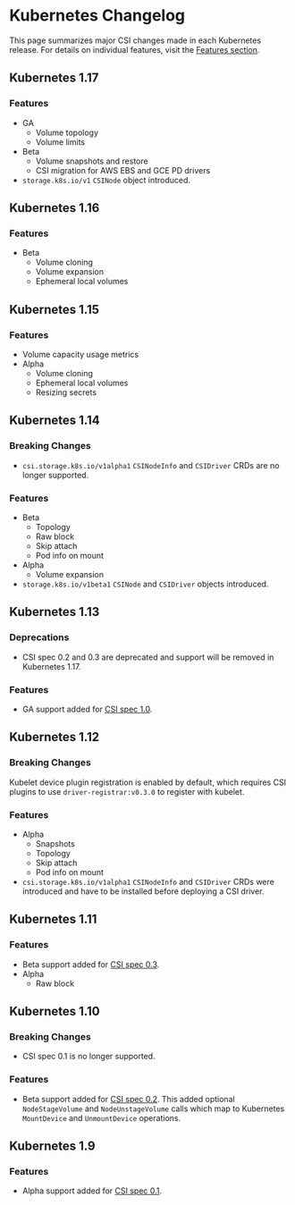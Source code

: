 # Kubernetes Changelog

This page summarizes major CSI changes made in each Kubernetes release. For
details on individual features, visit the [Features section](features.md).

## Kubernetes 1.17

### Features
* GA
    * Volume topology
    * Volume limits
* Beta
    * Volume snapshots and restore
    * CSI migration for AWS EBS and GCE PD drivers
* `storage.k8s.io/v1` `CSINode` object introduced.

## Kubernetes 1.16

### Features
* Beta
    * Volume cloning
    * Volume expansion
    * Ephemeral local volumes

## Kubernetes 1.15

### Features
* Volume capacity usage metrics
* Alpha
    * Volume cloning
    * Ephemeral local volumes
    * Resizing secrets

## Kubernetes 1.14

### Breaking Changes
* `csi.storage.k8s.io/v1alpha1` `CSINodeInfo` and `CSIDriver` CRDs are no longer supported.

### Features
* Beta
    * Topology
    * Raw block
    * Skip attach
    * Pod info on mount
* Alpha
    * Volume expansion
* `storage.k8s.io/v1beta1` `CSINode` and `CSIDriver` objects introduced.

## Kubernetes 1.13

### Deprecations
* CSI spec 0.2 and 0.3 are deprecated and support will be removed in Kubernetes 1.17.

### Features
* GA support added for [CSI spec
  1.0](https://github.com/container-storage-interface/spec/releases/tag/v1.0.0).

## Kubernetes 1.12

### Breaking Changes
Kubelet device plugin registration is enabled by default, which requires CSI
plugins to use `driver-registrar:v0.3.0` to register with kubelet.

### Features
* Alpha
    * Snapshots
    * Topology
    * Skip attach
    * Pod info on mount
* `csi.storage.k8s.io/v1alpha1` `CSINodeInfo` and `CSIDriver` CRDs were
  introduced and have to be installed before deploying a CSI driver.

## Kubernetes 1.11

### Features
* Beta support added for [CSI spec
  0.3](https://github.com/container-storage-interface/spec/releases/tag/v0.3.0).
* Alpha
    * Raw block

## Kubernetes 1.10

### Breaking Changes
* CSI spec 0.1 is no longer supported.

### Features
* Beta support added for [CSI spec 0.2](https://github.com/container-storage-interface/spec/releases/tag/v0.2.0).
  This added optional `NodeStageVolume` and `NodeUnstageVolume` calls which
  map to Kubernetes `MountDevice` and `UnmountDevice` operations.

## Kubernetes 1.9

### Features
* Alpha support added for [CSI spec
  0.1](https://github.com/container-storage-interface/spec/releases/tag/v0.1.0).
